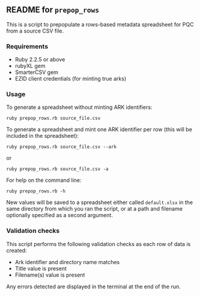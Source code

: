 ## README for `prepop_rows`

This is a script to prepopulate a rows-based metadata spreadsheet for PQC from a source CSV file.

### Requirements
* Ruby 2.2.5 or above
* rubyXL gem
* SmarterCSV gem
* EZID client credentials (for minting true arks)

### Usage

To generate a spreadsheet without minting ARK identifiers:
```
ruby prepop_rows.rb source_file.csv
```

To generate a spreadsheet and mint one ARK identifier per row (this will be included in the spreadsheet):
```
ruby prepop_rows.rb source_file.csv --ark
```

or 
```
ruby prepop_rows.rb source_file.csv -a
```

For help on the command line:
```
ruby prepop_rows.rb -h
```

New values will be saved to a spreadsheet either called `default.xlsx` in the same directory from which you ran the script, or at a path and filename optionally specified as a second argument.

### Validation checks

This script performs the following validation checks as each row of data is created:

* Ark identifier and directory name matches
* Title value is present
* Filename(s) value is present

Any errors detected are displayed in the terminal at the end of the run.